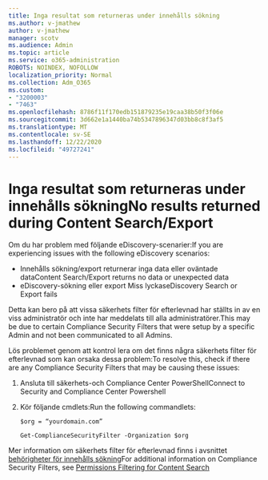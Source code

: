 ```yaml
---
title: Inga resultat som returneras under innehålls sökning
ms.author: v-jmathew
author: v-jmathew
manager: scotv
ms.audience: Admin
ms.topic: article
ms.service: o365-administration
ROBOTS: NOINDEX, NOFOLLOW
localization_priority: Normal
ms.collection: Adm_O365
ms.custom:
- "3200003"
- "7463"
ms.openlocfilehash: 8786f11f170edb151879235e19caa38b50f3f06e
ms.sourcegitcommit: 3d662e1a1440ba74b5347896347d03bb8c8f3af5
ms.translationtype: MT
ms.contentlocale: sv-SE
ms.lasthandoff: 12/22/2020
ms.locfileid: "49727241"
---
```

# <a name="no-results-returned-during-content-searchexport"></a><span data-ttu-id="aaeba-102">Inga resultat som returneras under innehålls sökning</span><span class="sxs-lookup"><span data-stu-id="aaeba-102">No results returned during Content Search/Export</span></span>

<span data-ttu-id="aaeba-103">Om du har problem med följande eDiscovery-scenarier:</span><span class="sxs-lookup"><span data-stu-id="aaeba-103">If you are experiencing issues with the following eDiscovery scenarios:</span></span>

- <span data-ttu-id="aaeba-104">Innehålls sökning/export returnerar inga data eller oväntade data</span><span class="sxs-lookup"><span data-stu-id="aaeba-104">Content Search/Export returns no data or unexpected data</span></span>
- <span data-ttu-id="aaeba-105">eDiscovery-sökning eller export Miss lyckas</span><span class="sxs-lookup"><span data-stu-id="aaeba-105">eDiscovery Search or Export fails</span></span>

<span data-ttu-id="aaeba-106">Detta kan bero på att vissa säkerhets filter för efterlevnad har ställts in av en viss administratör och inte har meddelats till alla administratörer.</span><span class="sxs-lookup"><span data-stu-id="aaeba-106">This may be due to certain Compliance Security Filters that were setup by a specific Admin and not been communicated to all Admins.</span></span>

<span data-ttu-id="aaeba-107">Lös problemet genom att kontrol lera om det finns några säkerhets filter för efterlevnad som kan orsaka dessa problem:</span><span class="sxs-lookup"><span data-stu-id="aaeba-107">To resolve this, check if there are any Compliance Security Filters that may be causing these issues:</span></span>

1. <span data-ttu-id="aaeba-108">Ansluta till säkerhets-och Compliance Center PowerShell</span><span class="sxs-lookup"><span data-stu-id="aaeba-108">Connect to Security and Compliance Center Powershell</span></span>
2. <span data-ttu-id="aaeba-109">Kör följande cmdlets:</span><span class="sxs-lookup"><span data-stu-id="aaeba-109">Run the following commandlets:</span></span>

    `$org = “yourdomain.com”`

    `Get-ComplianceSecurityFilter -Organization $org`

<span data-ttu-id="aaeba-110">Mer information om säkerhets filter för efterlevnad finns i avsnittet [behörigheter för innehålls sökning](https://docs.microsoft.com/microsoft-365/compliance/permissions-filtering-for-content-search)</span><span class="sxs-lookup"><span data-stu-id="aaeba-110">For additional information on Compliance Security Filters, see [Permissions Filtering for Content Search](https://docs.microsoft.com/microsoft-365/compliance/permissions-filtering-for-content-search)</span></span>

